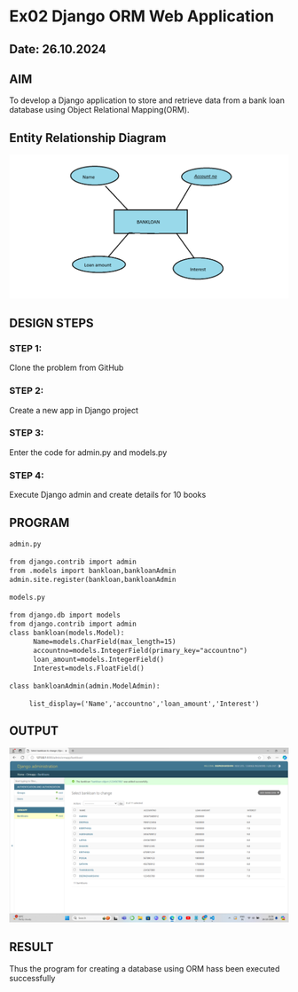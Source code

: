 # Ex02 Django ORM Web Application
## Date: 26.10.2024

## AIM
To develop a Django application to store and retrieve data from a bank loan database using Object Relational Mapping(ORM).

## Entity Relationship Diagram

![alt text](Untitled.png)

## DESIGN STEPS

### STEP 1:
Clone the problem from GitHub

### STEP 2:
Create a new app in Django project

### STEP 3:
Enter the code for admin.py and models.py

### STEP 4:
Execute Django admin and create details for 10 books

## PROGRAM
```
admin.py

from django.contrib import admin
from .models import bankloan,bankloanAdmin
admin.site.register(bankloan,bankloanAdmin

models.py

from django.db import models
from django.contrib import admin
class bankloan(models.Model):
      Name=models.CharField(max_length=15)
      accountno=models.IntegerField(primary_key="accountno")
      loan_amount=models.IntegerField()
      Interest=models.FloatField()
      
class bankloanAdmin(admin.ModelAdmin):
 
     list_display=('Name','accountno','loan_amount','Interest')
```



## OUTPUT

![alt text](<Screenshot 2024-10-26 215640-2.png>)


## RESULT
Thus the program for creating a database using ORM hass been executed successfully
